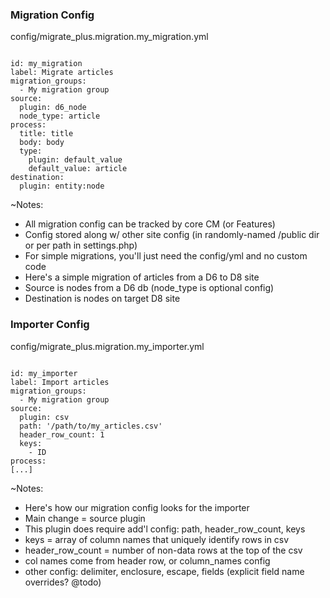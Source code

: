 ### Migration Config

config/migrate_plus.migration.my_migration.yml

<pre><code data-trim data-noescape>
id: my_migration
label: Migrate articles
migration_groups:
  - My migration group
source:
  plugin: d6_node
  node_type: article
process:
  title: title
  body: body
  type:
    plugin: default_value
    default_value: article
destination:
  plugin: entity:node
</code></pre>

~Notes:

* All migration config can be tracked by core CM (or Features)
* Config stored along w/ other site config (in randomly-named /public dir or per path in settings.php)
* For simple migrations, you'll just need the config/yml and no custom code
* Here's a simple migration of articles from a D6 to D8 site
* Source is nodes from a D6 db (node_type is optional config)
* Destination is nodes on target D8 site


### Importer Config

config/migrate_plus.migration.my_importer.yml

<pre><code data-trim data-noescape>
id: my_importer
label: Import articles
migration_groups:
  - My migration group
source:
  plugin: csv
  path: '/path/to/my_articles.csv'
  header_row_count: 1
  keys:
    - ID
process:
[...]
</code></pre>

~Notes:

* Here's how our migration config looks for the importer
* Main change = source plugin
* This plugin does require add'l config: path, header_row_count, keys
* keys = array of column names that uniquely identify rows in csv
* header_row_count = number of non-data rows at the top of the csv
* col names come from header row, or column_names config
* other config: delimiter, enclosure, escape, fields (explicit field name overrides? @todo)
